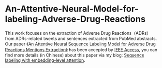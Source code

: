 # An-Attentive-Neural-Model-for-labeling-Adverse-Drug-Reactions

This work focuses on the extraction of Adverse Drug Reactions（ADRs）from ADRs-related tweets and sentences extracted from PubMed abstracts.
Our paper [《An Attentive Neural Sequence Labeling Model for Adverse Drug Reactions Mentions Extraction》](https://ieeexplore.ieee.org/document/8540859) has been accepted by [IEEE Access](https://ieeexplore.ieee.org/xpl/RecentIssue.jsp?reload=true&punumber=6287639), you can find more details (in Chinese) about this paper via my blog: [Sequence labeling with embedding-level attention](http://deepon.me/2018/11/18/Sequence-labeling-with-embedding-level-attention/).




